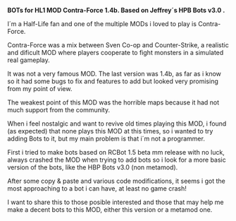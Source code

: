 <b>BOTs for HL1 MOD Contra-Force 1.4b. Based on Jeffrey´s HPB Bots v3.0 .</b>

I´m a Half-Life fan and one of the multiple MODs i loved to play is Contra-Force.

Contra-Force was a mix between Sven Co-op and Counter-Strike, a realistic 
and dificult MOD where players cooperate to fight monsters in a simulated real gameplay.

It was not a very famous MOD. The last version was 1.4b, as far as i know
so it had some bugs to fix and features to add but looked very promising
from my point of view.

The weakest point of this MOD was the horrible maps because it had not much
support from the community.

When i feel nostalgic and want to revive old times playing this MOD, i found
(as expected) that none plays this MOD at this times, so i wanted to try adding Bots
to it, but my main problem is that i´m not a programmer.

First i tried to make bots based on RCBot 1.5 beta mm release with no luck,
always crashed the MOD when trying to add bots so i look for a more basic version
of the bots, like the HBP Bots v3.0 (non metamod).

After some copy & paste and various code modifications, it seems i got the most
approaching to a bot i can have, at least no game crash!

I want to share this to those posible interested and those that may help me make
a decent bots to this MOD, either this version or a metamod one.

